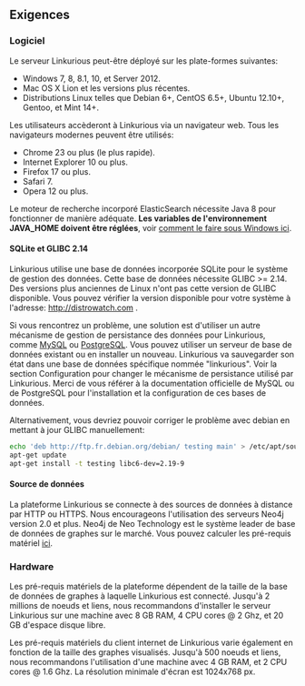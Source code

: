 ## Exigences

### Logiciel

Le serveur Linkurious peut-être déployé sur les plate-formes suivantes: 
* Windows 7, 8, 8.1, 10, et Server 2012.
* Mac OS X Lion et les versions plus récentes.
* Distributions Linux telles que Debian 6+, CentOS 6.5+, Ubuntu 12.10+, Gentoo, et Mint 14+.

Les utilisateurs accèderont à Linkurious via un navigateur web. Tous les navigateurs modernes peuvent être utilisés:  
* Chrome 23 ou plus (le plus rapide).
* Internet Explorer 10 ou plus.
* Firefox 17 ou plus.
* Safari 7.
* Opera 12 ou plus.

Le moteur de recherche incorporé ElasticSearch nécessite Java 8 pour fonctionner de manière adéquate.
**Les variables de l'environnement JAVA_HOME doivent être réglées**, voir [comment le faire sous Windows ici](http://docs.oracle.com/cd/E19182-01/820-7851/inst_cli_jdk_javahome_t/index.html).

#### SQLite et GLIBC 2.14

Linkurious utilise une base de données incorporée SQLite pour le système de gestion des données. Cette base de données nécessite GLIBC >= 2.14.
Des versions plus anciennes de Linux n'ont pas cette version de GLIBC disponible. Vous pouvez vérifier la version disponible pour votre système à l'adresse: http://distrowatch.com .

Si vous rencontrez un problème, une solution est d'utiliser un autre mécanisme de gestion de persistance des données pour Linkurious, comme [MySQL](https://www.mysql.fr/) ou [PostgreSQL](http://www.postgresql.org/).
Vous pouvez utiliser un serveur de base de données existant ou en installer un nouveau. Linkurious va sauvegarder son état dans une base de données spécifique nommée "linkurious".
Voir la section Configuration pour changer le mécanisme de persistance utilisé par Linkurious. Merci de vous référer à la documentation officielle de MySQL ou de PostgreSQL pour l'installation et la configuration de ces bases de données.

Alternativement, vous devriez pouvoir corriger le problème avec debian en mettant à jour GLIBC manuellement:

```Bash
echo 'deb http://ftp.fr.debian.org/debian/ testing main' > /etc/apt/sources.list
apt-get update
apt-get install -t testing libc6-dev=2.19-9
```

#### Source de données

La plateforme Linkurious se connecte à des sources de données à distance par HTTP ou HTTPS. Nous encourageons l'utilisation des serveurs Neo4j version 2.0 et plus. Neo4j de Neo Technology est le système leader de base de données de graphes sur le marché. Vous pouvez calculer les pré-requis matériel [ici](http://neo4j.com/developer/guide-sizing-and-hardware-calculator/).

### Hardware

Les pré-requis matériels de la plateforme dépendent de la taille de la base de données de graphes à laquelle Linkurious est connecté. Jusqu'à 2 millions de noeuds et liens, nous recommandons d'installer le serveur Linkurious  sur une machine avec 8 GB RAM, 4 CPU cores @ 2 Ghz, et 20 GB d'espace disque libre. 

Les pré-requis matériels du client internet de Linkurious varie également en fonction de la taille des graphes visualisés. Jusqu'à 500 noeuds et liens, nous recommandons l'utilisation d'une machine avec 4 GB RAM, et 2 CPU cores @ 1.6 Ghz. La résolution minimale d'écran est 1024x768 px.

